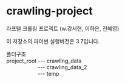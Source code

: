 # crawling-project
라프텔 크롤링 프로젝트 (w.강서현, 이하은, 전혜영)


이 저장소의 
파이썬 실행버전은 3.7입니다.

폴더구조<br>
project_root --- crawling_data <br>
&nbsp;&nbsp;&nbsp;&nbsp;&nbsp;&nbsp;&nbsp;&nbsp;&nbsp;&nbsp;&nbsp;&nbsp;&nbsp;&nbsp;&nbsp;&nbsp;&nbsp;&nbsp;&nbsp;&nbsp;&nbsp;--- crawling_data_2<br>
&nbsp;&nbsp;&nbsp;&nbsp;&nbsp;&nbsp;&nbsp;&nbsp;&nbsp;&nbsp;&nbsp;&nbsp;&nbsp;&nbsp;&nbsp;&nbsp;&nbsp;&nbsp;&nbsp;&nbsp;&nbsp;--- temp<br>
